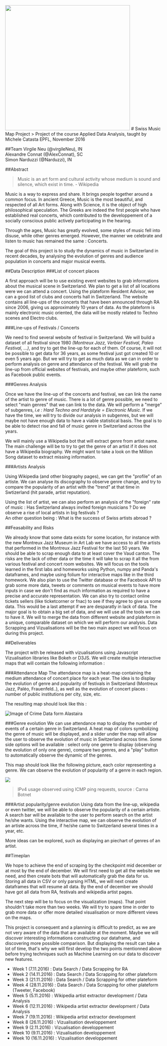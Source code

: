 <img src="http://ada.epfl.ch/images/ADA-logo.png" width="400">
# Swiss Music Map Project
> Project of the course Applied Data Analysis, taught by Michele Catasta
EPFL, November 2016

##Team
Virgile Neu (@virgileNeu), IN  
Alexandre Connat (@AlexConnat), SC  
Simon Narduzzi (@Narduzzi), IN


##Abstract
> Music is an art form and cultural activity whose medium is sound and silence, which exist in time. - Wikipedia  

Music is a way to express and share. It brings people together around a common focus. In ancient Greece, Music is the most beautiful, and respected of all Art forms. Along with Science, it is the object of high philosophical speculation. The Greeks are indeed the first people who have established real concerts, which contributed to the developpement of a socially conscious public actively participating in the hearing.

Through the ages, Music has greatly evolved, some styles of music fell into disuse, while other genres emerged. However, the manner we celebrate and listen to music has remained the same : Concerts. <br>

The goal of this project is to study the dynamics of music in Switzerland in recent decades, by analysing the evolution of genres and audience population in concerts and major musical events.


##Data Description
###List of concert places

A first approach will be to use existing event websites to grab informations about the musical scene in Switzerland. We plan to get a list of all locations were we can attend a concert. Using the plateform Resident Advisor, we can a good list of clubs and concerts hall in Switzerland. The website contains all line-ups of the concerts that have been announced through RA since 2006, giving us approximately 10 years of data. As the plateform is mainly electronic music oriented, the data will be mostly related to Techno scenes and Electro clubs.

###Line-ups of Festivals / Concerts

We need to find several website of festival in Switzerland. We will build a dataset of all festival since 1980 *(Montreux Jazz, Verbier Festival, Paleo Festival, ...)*, and try to get the line-up for each of them. Of course, it will not be possible to get data for 36 years, as some festival just got created 10 or even 5 years ago. But we will try to get as much data as we can in order to perform analysis on genre and attendance of the festival. We will grab the line-up from official websites of festivals, and maybe other plateform, such as Facebook public events.

###Genres Analysis

Once we have the line-up of the concerts and festival, we can link the name of the artist to genre of music. There is a lot of genre possible, we need to select "main genres" that we can link to the data. We will perform a "merge" of subgenres, *i.e : Hard Techno and Hardstyle = Electronic Music*. If we have the time, we will try to divide our analysis in subgenres, but we will maybe not have enough data to have a viable statistical basis. The goal is to be able to detect rise and fall of music genre in Switzerland across the years.

We will mainly use a Wikipedia bot that will extract genre from artist name. The main challenge will be to try to get the genre of an artist if it does not have a Wikipedia biography. We might want to take a look on the Million Song dataset to extract missing information.

###Artists Analysis

Using Wikipedia (and other biography pages), we can get the "profile" of an artiste. We can analyse its discography to observe genre change, and try to compare the popularity of an artist with the "trend" at that time in Swtizerland (hit parade, artist reputation).

Using the list of artist, we can also perform an analysis of the "foreign" rate of music : Has Switzerland always invited foreign musicians ? Do we observe a rise of local artists in big festivals ? <br>
An other question being : What is the success of Swiss artists abroad ?

##Feasability and Risks

We already know that some data exists for some location, for instance with the new Montreux Jazz Museum in Art Lab we have access to all the artists that performed in the Montreux Jazz Festival for the last 50 years. We should be able to scrap enough data to at least cover the Vaud canton. The risks are the lack of other data or the time it will take to scrap it all the from various festival and concert room websites.
We will focus on the tools learned in the first labs and homeworks using Python, numpy and Panda's dataframes, and maybe using folium for interactive maps like in the third homework.
We also plan to use the Twitter database or the Facebook API to grab some more data, tweets or comments on musical events to have more inputs in case we don't find as much information as required to have a precise and accurate representation.
We can also try to contact online tickets sellers (like ticketcorner or fnac) to see if they agree to give us some data. This would be a last attempt if we are desparatly in lack of data.
The major goal is to obtain a big set of data, and we will use all the tools we can to have it. We will to merge the data from different website and plateform in a unique, comparable dataset on which we will perform our analysis. Data Scrapping and Vizualisations will be the two main aspect we will focus on during this project.

##Deliverables

The project with be released with vizualisations using Javascript Vizualisation libraries like Bokeh or D3JS. We will create multiple interactive maps that will contain the following information :

###Attendance Map
The attendance map is a heat-map containing the medium attendance of concert place for each year. The idea is to display the evolution of genre and popularity of festivals in Switzerland (Montreux Jazz, Paléo, Frauenfeld..), as well as the evolution of concert places : number of public institutions per city, size, etc.

The resulting map should look like this :

![Image of Crime Data form Alastaira](https://alastaira.files.wordpress.com/2011/02/image24.png)

###Genre evolution
We can use attendance map to display the number of events of a certain genre in Switzerland. A heat map of colors symbolizing the genre of music will be displayed, and a slider under the map will allow the user to observe the evolution of music in Switzerland across time. Some side options will be available : select only one genre to display (observing the evolution of only one genre), compare two genres, and a "play" button to automatically observe the dynamic of the genres.

This map should look like the following picture, each color representing a genre. We can observe the evolution of popularity of a genre in each region. 

![](http://www.zw3b.fr/var/contents/links/59/imgs/internet-census-2012.gif)
>IPv4 usage observed using ICMP ping requests, source : Carna Botnet

###Artist popularity/genre evolution
Using data from the line-up, wikipedia or even twitter, we will be able to observe the popularity of a certain artiste. A search bar will be available to the user to perform search on the artist he/she wants. Using the interactive map, we can observe the evolution of an artiste across the time, if he/she came to Switzerland several times in a year, etc.

More ideas can be explored, such as displaying an piechart of genres of an artist.

##Timeplan

We hope to achieve the end of scraping by the checkpoint mid december or at most by the end of december. We will first need to get all the website we need, and then create bots that will automatically grab the data for us. Storing all data in CSV or only parsing HTML, we will next create dataframes that will resume all data. 
By the end of december we should have got all data from RA, festivals and wikipedia artist pages.

The next step will be to focus on the visualization (maps). That point shouldn't take more than two weeks. We will try to spare time in order to grab more data or offer more detailed visualisation or more different views on the maps. 

This project is consequent and a planning is difficult to predict, as we are not very aware of the data that are available at the moment. Maybe we will discover interesting informations constructing our dataframe, and discovering more possible comparison. But displaying the result can take a lot of time, that's why we will first develop the two points mentionned above before trying techniques such as Machine Learning on our data to discover new features.

- Week 1 (7.11.2016) : Data Search / Data Scrapping for RA  
- Week 2 (14.11.2016) : Data Search / Data Scrapping for other plateform  
- Week 3 (21.11.2016) : Data Search / Data Scrapping for other plateform  
- Week 4 (28.11.2016) : Data Search / Data Scrapping for other plateform (Tweeter, Facebook)  
- Week 5 (5.11.2016) : Wikipedia artist extractor development / Data Analysis  
- Week 6 (12.11.2016) : Wikipedia artist extractor development / Data Analysis  
- Week 7 (19.11.2016) : Wikipedia artist extractor development  
- Week 8 (26.11.2016) : Vizualisation developpement  
- Week 9 (2.11.2016) : Vizualisation developpement  
- Week 10 (9.11.2016) : Vizualisation developpement  
- Week 10 (16.11.2016) : Vizualisation developpement  
